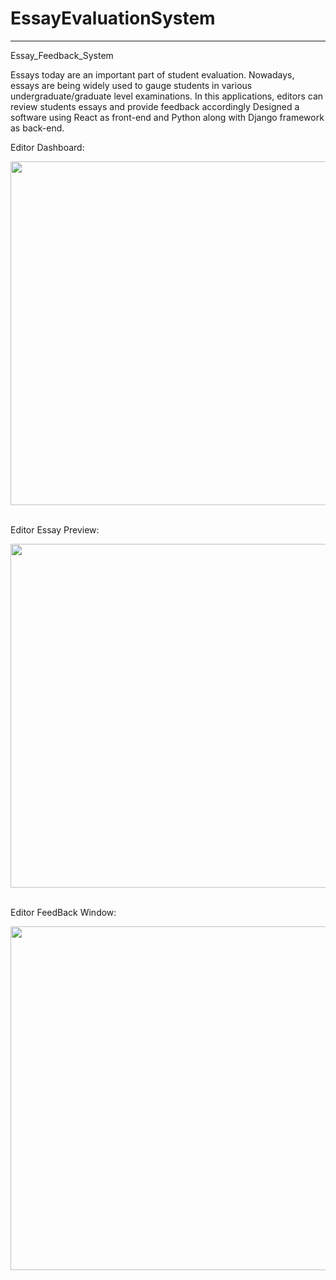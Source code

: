 # EssayEvaluationSystem

----------------------------------------------------------------------------------------------------------------------------
Essay_Feedback_System

Essays today are an important part of student evaluation. Nowadays, essays are being widely used to gauge students in various undergraduate/graduate level examinations.  In this applications, editors can review students essays and provide feedback accordingly 
Designed a software using React as front-end and Python along with Django framework as back-end.

Editor Dashboard:

<img src="https://klaasx.com/media/prompt/3.jpeg" width="550">
<br><br>

Editor Essay Preview:

<img src="https://klaasx.com/media/prompt/2.jpeg" width="550">
<br><br>


Editor FeedBack Window:

<img src="https://klaasx.com/media/prompt/1.jpeg" width="550">
<br><br>

